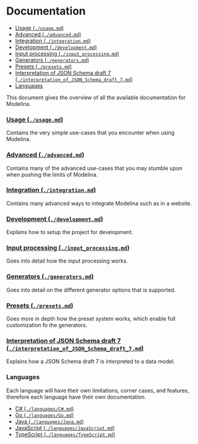 # Documentation

<!-- toc is generated with GitHub Actions do not remove toc markers -->

<!-- toc -->

- [Usage (`./usage.md`)](#usage-usagemd)
- [Advanced (`./advanced.md`)](#advanced-advancedmd)
- [Integration (`./integration.md`)](#integration-integrationmd)
- [Development (`./development.md`)](#development-developmentmd)
- [Input processing (`./input_processing.md`)](#input-processing-input_processingmd)
- [Generators (`./generators.md`)](#generators-generatorsmd)
- [Presets (`./presets.md`)](#presets-presetsmd)
- [Interpretation of JSON Schema draft 7 (`./interpretation_of_JSON_Schema_draft_7.md`)](#interpretation-of-json-schema-draft-7-interpretation_of_json_schema_draft_7md)
- [Languages](#languages)

<!-- tocstop -->

This document gives the overview of all the available documentation for Modelina.

### [Usage (`./usage.md`)](./usage.md)
Contains the very simple use-cases that you encounter when using Modelina.

### [Advanced (`./advanced.md`)](./advanced.md)
Contains many of the advanced use-cases that you may stumble upon when pushing the limits of Modelina.

### [Integration (`./integration.md`)](./integration.md)
Contains many advanced ways to integrate Modelina such as in a website.

### [Development (`./development.md`)](./development.md)
Explains how to setup the project for development. 

### [Input processing (`./input_processing.md`)](./input_processing.md)
Goes into detail how the input processing works.

### [Generators (`./generators.md`)](./generators.md)
Goes into detail on the different generator options that is supported.

### [Presets (`./presets.md`)](./presets.md)
Goes more in depth how the preset system works, which enable full customization fo the generators.

### [Interpretation of JSON Schema draft 7 (`./interpretation_of_JSON_Schema_draft_7.md`)](./interpretation_of_JSON_Schema_draft_7.md)
Explains how a JSON Schema draft 7 is interpreted to a data model.

### Languages
Each language will have their own limitations, corner cases, and features, therefore each language have their own documentation.
- [C# (`./languages/C#.md`)](./languages/C#.md)
- [Go (`./languages/Go.md`)](./languages/Go.md)
- [Java (`./languages/Java.md`)](./languages/Java.md)
- [JavaScript (`./languages/JavaScript.md`)](./languages/JavaScript.md)
- [TypeScript (`./languages/TypeScript.md`)](./languages/TypeScript.md)